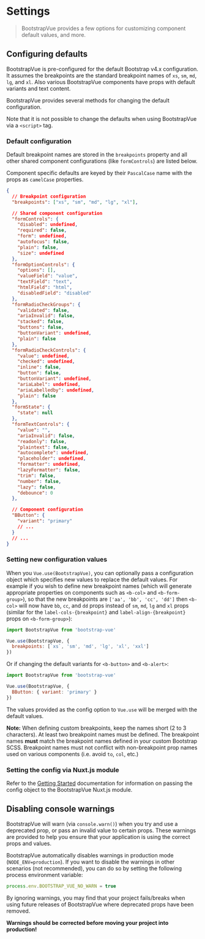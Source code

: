 # Settings

> BootstrapVue provides a few options for customizing component default values, and more.

## Configuring defaults

BootstrapVue is pre-configured for the default Bootstrap v4.x configuration. It assumes the
breakpoints are the standard breakpoint names of `xs`, `sm`, `md`, `lg`, and `xl`. Also various
BootstrapVue components have props with default variants and text content.

BootstrapVue provides several methods for changing the default configuration.

Note that it is not possible to change the defaults when using BootstrapVue via a `<script>` tag.

### Default configuration

Default breakpoint names are stored in the `breakpoints` property and all other shared component
configurations (like `formControls`) are listed below.

Component specific defaults are keyed by their `PascalCase` name with the props as `camelCase`
properties.

```json
{
  // Breakpoint configuration
  "breakpoints": ["xs", "sm", "md", "lg", "xl"],

  // Shared component configuration
  "formControls": {
    "disabled": undefined,
    "required": false,
    "form": undefined,
    "autofocus": false,
    "plain": false,
    "size": undefined
  },
  "formOptionControls": {
    "options": [],
    "valueField": "value",
    "textField": "text",
    "htmlField": "html",
    "disabledField": "disabled"
  },
  "formRadioCheckGroups": {
    "validated": false,
    "ariaInvalid": false,
    "stacked": false,
    "buttons": false,
    "buttonVariant": undefined,
    "plain": false
  },
  "formRadioCheckControls": {
    "value": undefined,
    "checked": undefined,
    "inline": false,
    "button": false,
    "buttonVariant": undefined,
    "ariaLabel": undefined,
    "ariaLabelledby": undefined,
    "plain": false
  },
  "formState": {
    "state": null
  },
  "formTextControls": {
    "value": "",
    "ariaInvalid": false,
    "readonly": false,
    "plaintext": false,
    "autocomplete": undefined,
    "placeholder": undefined,
    "formatter": undefined,
    "lazyFormatter": false,
    "trim": false,
    "number": false,
    "lazy": false,
    "debounce": 0
  },

  // Component configuration
  "BButton": {
    "variant": "primary"
    // ...
  }
  // ...
}
```

### Setting new configuration values

When you `Vue.use(BootstrapVue)`, you can optionally pass a configuration object which specifies new
values to replace the default values. For example if you wish to define new breakpoint names (which
will generate appropriate properties on components such as `<b-col>` and `<b-form-group>`), so that
the new breakpoints are `['aa', 'bb', 'cc', 'dd']` then `<b-col>` will now have `bb`, `cc`, and `dd`
props instead of `sm`, `md`, `lg` and `xl` props (similar for the `label-cols-{breakpoint}` and
`label-align-{breakpoint}` props on `<b-form-group>`):

```js
import BootstrapVue from 'bootstrap-vue'

Vue.use(BootstrapVue, {
  breakpoints: [`xs`, 'sm', 'md', 'lg', 'xl', 'xxl']
})
```

Or if changing the default variants for `<b-button>` and `<b-alert>`:

```js
import BootstrapVue from 'bootstrap-vue'

Vue.use(BootstrapVue, {
  BButton: { variant: 'primary' }
})
```

The values provided as the config option to `Vue.use` will be merged with the default values.

**Note:** When defining custom breakpoints, keep the names short (2 to 3 characters). At least two
breakpoint names must be defined. The breakpoint names **must** match the breakpoint names defined
in your custom Bootstrap SCSS. Breakpoint names must not conflict with non-breakpoint prop names
used on various components (i.e. avoid `to`, `col`, etc.)

### Setting the config via Nuxt.js module

Refer to the [Getting Started](/docs/#nuxtjs-module) documentation for information on passing the
config object to the BootstrapVue Nuxt.js module.

## Disabling console warnings

BootstrapVue will warn (via `console.warn()`) when you try and use a deprecated prop, or pass an
invalid value to certain props. These warnings are provided to help you ensure that your application
is using the correct props and values.

BootstrapVue automatically disables warnings in production mode (`NODE_ENV=production`). If you want
to disable the warnings in other scenarios (not recommended), you can do so by setting the following
process environment variable:

<!-- eslint-disable no-unused-vars -->

```js
process.env.BOOTSTRAP_VUE_NO_WARN = true
```

By ignoring warnings, you may find that your project fails/breaks when using future releases of
BootstrapVue where deprecated props have been removed.

**Warnings should be corrected before moving your project into production!**
